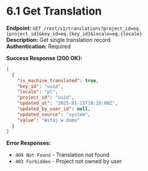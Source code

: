 # 6.1 Get Translation

**Endpoint:** `GET /rest/v1/translations?project_id=eq.{project_id}&key_id=eq.{key_id}&locale=eq.{locale}`  
**Description:** Get single translation record  
**Authentication:** Required

**Success Response (200 OK):**

```json
[
  {
    "is_machine_translated": true,
    "key_id": "uuid",
    "locale": "pl",
    "project_id": "uuid",
    "updated_at": "2025-01-15T10:20:00Z",
    "updated_by_user_id": null,
    "updated_source": "system",
    "value": "Witaj w domu"
  }
]
```

**Error Responses:**

- `404 Not Found` - Translation not found
- `403 Forbidden` - Project not owned by user
